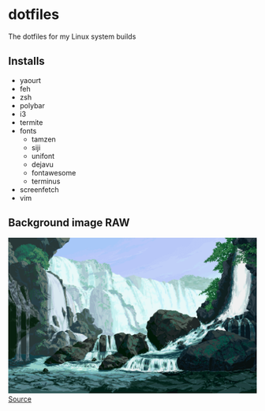 # dotfiles
The dotfiles for my Linux system builds

## Installs
- yaourt
- feh
- zsh
- polybar
- i3
- termite
- fonts
    - tamzen
    - siji
    - unifont
    - dejavu
    - fontawesome
    - terminus
- screenfetch
- vim

## Background image RAW
![bg](https://github.com/srepollock/dotfiles/blob/develop/pixel_waterfall.png?raw=true "OptionalText")    
[Source](https://www.imgur.com/gallery/SELjK)
